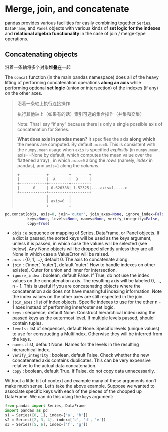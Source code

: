 # Merge, join, and concatenate
pandas provides various facilities for easily combining together `Series`, `DataFrame`, and `Panel` objects with various kinds of **set logic for the indexes** and **relational algebra functionality** in the case of join / merge-type operations.

## Concatenating objects

沿着一条轴将多个对象**堆叠**在一起

The `concat` function (in the main pandas namespace) does all of the heavy lifting of performing concatenation operations **along an axis** while performing optional **set logic** (union or intersection) of the indexes (if any) on the other axes. 

> 沿着一条轴上执行连接操作
>
> 执行其他轴上（如果有的话）索引可选的集合操作（并集和交集）
>
> Note:
>    That I say “if any” because there is only a single possible axis of concatenation for Series.
>
> **What does axis in pandas mean?**
> It specifies the axis **along which** the means are computed. By default `axis=0`. This is consistent with the `numpy.mean` usage when `axis` is specified *explicitly* (in `numpy.mean`, axis==None by default, which computes the mean value over the flattened array) , in which `axis=0` along the *rows* (namely, *index* in pandas), and `axis=1` along the *columns*.
>
> ```
> +------------+---------+--------+
> |            |  A      |  B     |
> +------------+---------+---------
> |      0     | 0.626386| 1.52325|----axis=1----->
> +------------+---------+--------+
>              |         |
>              | axis=0  |
>              ↓         ↓
> ```

```python
pd.concat(objs, axis=0, join='outer', join_axes=None, ignore_index=False,
          keys=None, levels=None, names=None, verify_integrity=False,
          copy=True)
```

- `objs` : a sequence or mapping of Series, DataFrame, or Panel objects. If a dict is passed, the sorted keys will be used as the keys argument, unless it is passed, in which case the values will be selected (see below). Any None objects will be dropped silently unless they are all None in which case a ValueError will be raised.
- `axis` : {0, 1, ...}, default 0. The axis to concatenate along.
- `join` : {‘inner’, ‘outer’}, default ‘outer’. How to handle indexes on other axis(es). Outer for union and inner for intersection.
- `ignore_index` : boolean, default False. If True, do not use the index values on the concatenation axis. The resulting axis will be labeled 0, ..., n - 1. This is useful if you are concatenating objects where the concatenation axis does not have meaningful indexing information. Note the index values on the other axes are still respected in the join.
- `join_axes` : list of Index objects. Specific indexes to use for the other n - 1 axes instead of performing inner/outer set logic.
- `keys` : sequence, default None. Construct hierarchical index using the passed keys as the outermost level. If multiple levels passed, should contain tuples.
- `levels` : list of sequences, default None. Specific levels (unique values) to use for constructing a MultiIndex. Otherwise they will be inferred from the keys.
- `names` : list, default None. Names for the levels in the resulting hierarchical index.
- `verify_integrity` : boolean, default False. Check whether the new concatenated axis contains duplicates. This can be very expensive relative to the actual data concatenation.
- `copy` : boolean, default True. If False, do not copy data unnecessarily.

Without a little bit of context and example many of these arguments don’t make much sense. Let’s take the above example. Suppose we wanted to associate specific keys with each of the pieces of the chopped up DataFrame. We can do this using the `keys` argument:



```python
from pandas import Series, DataFrame
import pandas as pd
s1 = Series([0, 1], index=['a', 'b'])
s2 = Series([2, 3, 4], index=['c', 'd', 'e'])
s3 = Series([5, 6], index=['f', 'g'])
```

